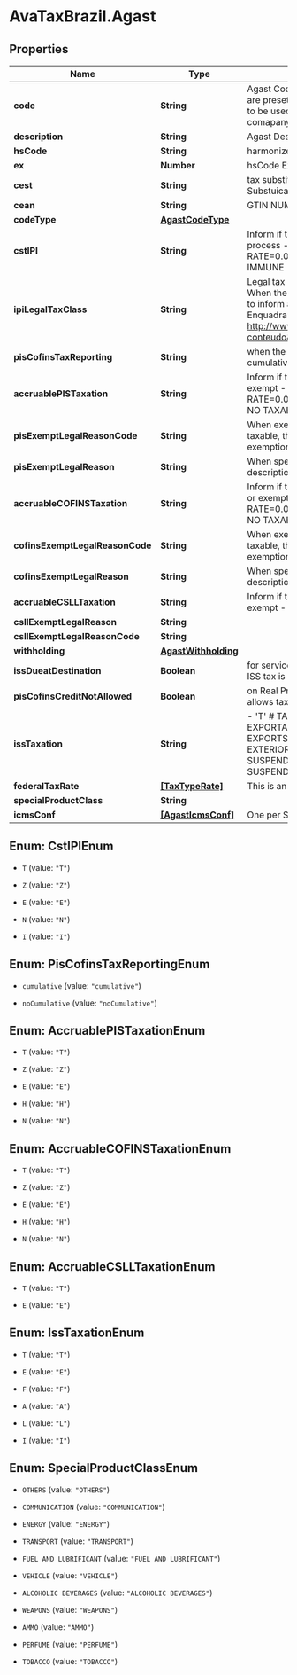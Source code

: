 # AvaTaxBrazil.Agast

## Properties
Name | Type | Description | Notes
------------ | ------------- | ------------- | -------------
**code** | **String** | Agast Code. AGAST (Avalara Goods and Services Types) are preset products with default tax definitions available to be used as provided or copied to create an specific comapany item. | 
**description** | **String** | Agast Description | [optional] 
**hsCode** | **String** | harmonized code, NCM or LC 116 | [optional] 
**ex** | **Number** | hsCode Exception for IPI tax | [optional] 
**cest** | **String** | tax substitution code - Codigo especificador da Substuicao Tributaria | [optional] 
**cean** | **String** | GTIN NUMBER | [optional] 
**codeType** | [**AgastCodeType**](AgastCodeType.md) |  | [optional] 
**cstIPI** | **String** | Inform if this process is subject to IPI taxation on output process - &#39;T&#39;  # TAXABLE - &#39;Z&#39;  # TAXABLE WITH RATE&#x3D;0.00 - &#39;E&#39;  # EXEMPT - &#39;N&#39;  # NO TAXABLE     - &#39;I&#39;  # IMMUNE  | [optional] 
**ipiLegalTaxClass** | **String** | Legal tax classificação for IPI (enquadramento tributário) When the process has CST IPI 52 or 54, it is mandatory to inform a Reason Code, see Anexo XIV - Código de Enquadramento Legal do IPI from  http://www.nfe.fazenda.gov.br/portal/exibirArquivo.aspx?conteudo&#x3D;mCnJajU4BKU&#x3D;  | [optional] 
**pisCofinsTaxReporting** | **String** | when the company is Real Profit inform if this item is cumulative or no cumulative by default | [optional] 
**accruablePISTaxation** | **String** | Inform if this item by nature is subject to PIS taxation or exempt - &#39;T&#39; # TAXABLE - &#39;Z&#39; # TAXABLE WITH RATE&#x3D;0.00 - &#39;E&#39; # EXEMPT - &#39;H&#39; # SUSPENDED - &#39;N&#39; # NO TAXABLE  | [optional] 
**pisExemptLegalReasonCode** | **String** | When exempt, taxable with zero rate, suspended, not taxable, this field informs the official code number for the exemption | [optional] 
**pisExemptLegalReason** | **String** | When specified a reason, this field holds the reason&#39;s description | [optional] 
**accruableCOFINSTaxation** | **String** | Inform if this item by nature is subject to COFINS taxation or exempt - &#39;T&#39; # TAXABLE - &#39;Z&#39; # TAXABLE WITH RATE&#x3D;0.00 - &#39;E&#39; # EXEMPT - &#39;H&#39; # SUSPENDED - &#39;N&#39; # NO TAXABLE  | [optional] 
**cofinsExemptLegalReasonCode** | **String** | When exempt, taxable with zero rate, suspended, not taxable, this field informs the official code number for the exemption | [optional] 
**cofinsExemptLegalReason** | **String** | When specified a reason, this field holds the reason&#39;s description | [optional] 
**accruableCSLLTaxation** | **String** | Inform if this item by nature is subject to CSLL taxation or exempt - &#39;T&#39; # TAXABLE - &#39;E&#39; # EXEMPT  | [optional] 
**csllExemptLegalReason** | **String** |  | [optional] 
**csllExemptLegalReasonCode** | **String** |  | [optional] 
**withholding** | [**AgastWithholding**](AgastWithholding.md) |  | [optional] 
**issDueatDestination** | **Boolean** | for service items with City Jurisdiction, inform where the ISS tax is due | [optional] 
**pisCofinsCreditNotAllowed** | **Boolean** | on Real Profit Purchase transaction, inform if this item allows tax credits when it is non-cumulative | [optional] 
**issTaxation** | **String** | - &#39;T&#39; # TAXABLE - TRIBUTÁVEL INCLUSIVE PARA EXPORTAÇÃO&#39; - &#39;E&#39; # TAXABLE WITH EXEMPTION FOR EXPORTS - ISENTO PARA SERVIÇOS PRESTADOS AO EXTERIOR (DEFAULT) - &#39;F&#39; # EXEMPT - &#39;A&#39; # SUSPENDED FOR ADMINISTRATIVE REASON - &#39;L&#39; # SUSPENDED FOR LEGAL DECISION - &#39;I&#39; # IMMUNE  | [optional] 
**federalTaxRate** | [**[TaxTypeRate]**](TaxTypeRate.md) | This is an array of tax object related to an agast. | [optional] 
**specialProductClass** | **String** |  | [optional] 
**icmsConf** | [**[AgastIcmsConf]**](AgastIcmsConf.md) | One per State | [optional] 


<a name="CstIPIEnum"></a>
## Enum: CstIPIEnum


* `T` (value: `"T"`)

* `Z` (value: `"Z"`)

* `E` (value: `"E"`)

* `N` (value: `"N"`)

* `I` (value: `"I"`)




<a name="PisCofinsTaxReportingEnum"></a>
## Enum: PisCofinsTaxReportingEnum


* `cumulative` (value: `"cumulative"`)

* `noCumulative` (value: `"noCumulative"`)




<a name="AccruablePISTaxationEnum"></a>
## Enum: AccruablePISTaxationEnum


* `T` (value: `"T"`)

* `Z` (value: `"Z"`)

* `E` (value: `"E"`)

* `H` (value: `"H"`)

* `N` (value: `"N"`)




<a name="AccruableCOFINSTaxationEnum"></a>
## Enum: AccruableCOFINSTaxationEnum


* `T` (value: `"T"`)

* `Z` (value: `"Z"`)

* `E` (value: `"E"`)

* `H` (value: `"H"`)

* `N` (value: `"N"`)




<a name="AccruableCSLLTaxationEnum"></a>
## Enum: AccruableCSLLTaxationEnum


* `T` (value: `"T"`)

* `E` (value: `"E"`)




<a name="IssTaxationEnum"></a>
## Enum: IssTaxationEnum


* `T` (value: `"T"`)

* `E` (value: `"E"`)

* `F` (value: `"F"`)

* `A` (value: `"A"`)

* `L` (value: `"L"`)

* `I` (value: `"I"`)




<a name="SpecialProductClassEnum"></a>
## Enum: SpecialProductClassEnum


* `OTHERS` (value: `"OTHERS"`)

* `COMMUNICATION` (value: `"COMMUNICATION"`)

* `ENERGY` (value: `"ENERGY"`)

* `TRANSPORT` (value: `"TRANSPORT"`)

* `FUEL AND LUBRIFICANT` (value: `"FUEL AND LUBRIFICANT"`)

* `VEHICLE` (value: `"VEHICLE"`)

* `ALCOHOLIC BEVERAGES` (value: `"ALCOHOLIC BEVERAGES"`)

* `WEAPONS` (value: `"WEAPONS"`)

* `AMMO` (value: `"AMMO"`)

* `PERFUME` (value: `"PERFUME"`)

* `TOBACCO` (value: `"TOBACCO"`)





